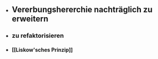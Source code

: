 - ## Vererbungshererchie nachträglich zu erweitern
- ### zu refaktorisieren
- #### [[Liskow'sches Prinzip]] 
